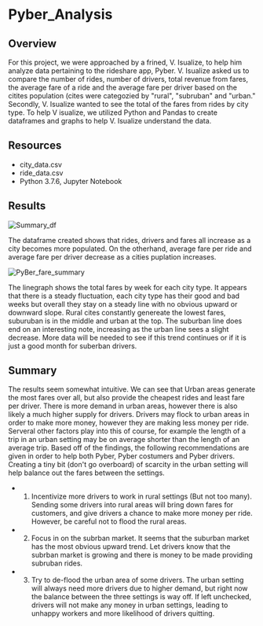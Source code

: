 # Pyber_Analysis

## Overview

For this project, we were approached by a frined, V. Isualize, to help him analyze data pertaining to the rideshare app, Pyber. V. Isualize asked us to compare the number of rides, number of drivers, total revenue from fares, the average fare of a ride and the average fare per driver based on the citites population (cites were categozied by "rural", "subruban" and "urban." Secondly, V. Isualize wanted to see the total of the fares from rides by city type. To help V isualize, we utilized Python and Pandas to create dataframes and graphs to help V. Isualize understand the data. 

## Resources

  - city_data.csv
  - ride_data.csv
  - Python 3.7.6, Jupyter Notebook

## Results

![Summary_df](https://user-images.githubusercontent.com/87949792/144764727-2203b6ae-8612-4d2a-8227-9fca44f91de8.png)

The dataframe created shows that rides, drivers and fares all increase as a city becomes more populated. On the otherhand, average fare per ride and average fare per driver decrease as a cities puplation increases.

![PyBer_fare_summary](https://user-images.githubusercontent.com/87949792/144764785-e2382fe9-af7b-4877-b1c6-2f6d127474cc.png)

The linegraph shows the total fares by week for each city type. It appears that there is a steady fluctuation, each city type has their good and bad weeks but overall they stay on a steady line with no obvious upward or downward slope. Rural cites constantly genereate the lowest fares, suburuban is in the middle and urban at the top. The suburban line does end on an interesting note, increasing as the urban line sees a slight decrease. More data will be needed to see if this trend continues or if it is just a good month for suberban drivers. 

## Summary

The results seem somewhat intuitive. We can see that Urban areas generate the most fares over all, but also provide the cheapest rides and least fare per driver. There is more demand in urban areas, however there is also likely a much higher supply for drivers. Drivers may flock to urban areas in order to make more money, however they are making less money per ride. Serveral other factors play into this of course, for example the length of a trip in an urban setting may be on average shorter than the length of an average trip. Based off of the findings, the following recommendations are given in order to help both Pyber, Pyber costumers and Pyber drivers. Creating a tiny bit (don't go overboard) of scarcity in the urban setting will help balance out the fares between the settings. 

  - 1) Incentivize more drivers to work in rural settings (But not too many). Sending some drivers into rural areas will bring down fares for customers, and give drivers a chance to make more money per ride. However, be careful not to flood the rural areas.
  - 2) Focus in on the subrban market. It seems that the suburban market has the most obvious upward trend. Let drivers know that the subrban market is growing and there is money to be made providing subruban rides.
  - 3) Try to de-flood the urban area of some drivers. The urban setting will always need more drivers due to higher demand, but right now the balance between the three settings is way off. If left unchecked, drivers will not make any money in urban settings, leading to unhappy workers and more likelihood of drivers quitting. 
